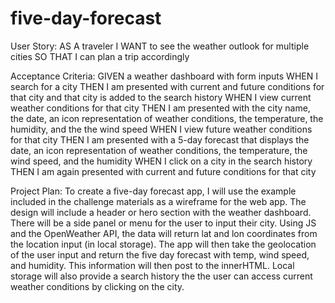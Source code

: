# five-day-forecast

User Story:
    AS A traveler
    I WANT to see the weather outlook for multiple cities
    SO THAT I can plan a trip accordingly

Acceptance Criteria:
    GIVEN a weather dashboard with form inputs
    WHEN I search for a city
    THEN I am presented with current and future conditions for that city and that city is added to the search history
    WHEN I view current weather conditions for that city
    THEN I am presented with the city name, the date, an icon representation of weather conditions, the temperature, the    humidity, and the the wind speed
    WHEN I view future weather conditions for that city
    THEN I am presented with a 5-day forecast that displays the date, an icon representation of weather conditions, the     temperature, the wind speed, and the humidity
    WHEN I click on a city in the search history
    THEN I am again presented with current and future conditions for that city

Project Plan:
    To create a five-day forecast app, I will use the example included in the challenge materials as a wireframe for the web app.  The design will include a header or hero section with the weather dashboard. There will be a side panel or menu for the user to input their city. Using JS and the OpenWeather API, the data will return lat and lon coordinates from the location input (in local storage). The app will then take the geolocation of the user input and return the five day forecast with temp, wind speed, and humidity. This information will then post to the innerHTML. Local storage will also provide a search history the the user can access current weather conditions by clicking on the city.